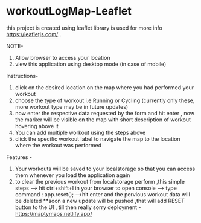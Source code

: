 # workoutLogMap-Leaflet
 this project is created using leaflet library is used for more info https://leafletjs.com/ .

NOTE-
1. Allow browser to access your location 
2. view this application using desktop mode (in case of mobile)

Instructions-
1. click on the desired location on the map where you had performed your workout
2. choose the type of workout i.e Running or Cycling  (currently only these, more workout type may be in future updates)
3. now enter the respective data requested by the form and hit enter , now the marker will be visible on the map with short description of workout hovering above it
4. You can add multiple workout using the steps above
5. click the  specific workout label to navigate the map to the location where the workout was performed

Features -
1. Your workouts will be saved to your localstorage so that you can access them whenever you load the application again
2. to clear the previous workout from localstorage perform ,this simple steps
--> hit ctrl+shift+I in your browser to open console
--> type command : app.reset();
-->hit enter and the pervious workout data will be deleted
**soon a new update will be pushed ,that will add RESET button to the UI , till then really sorry
deployment - https://maptymaps.netlify.app/
